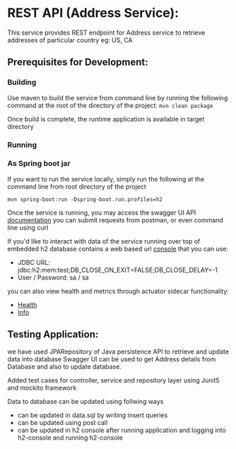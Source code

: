 # REST API (Address Service):

This service provides REST endpoint for Address service to retrieve addresses of particular country eg: US, CA

## Prerequisites for Development:

### Building
Use maven to build the service from command line by running the following command at the root of the directory
of the project: 
`mvn clean package`

Once build is complete, the runtime application is available in target directory
 
 ### Running
 ### As Spring boot jar
 If you want to run the service locally, simply run the following at the command line from root directory
 of the project
 
 `mvn spring-boot:run -Dspring-boot.run.profiles=h2`
 
 Once the service is running, you may access the swagger UI API [documentation](http://localhost:8080/swagger-ui.html)
 you can submit requests from postman, or even command line using curl
 
 If you'd like to interact with data of the service running over top of embedded h2 database contains a web based url
 [console](http://localhost:8080/h2) that you can use:
 - JDBC URL: jdbc:h2:mem:test;DB_CLOSE_ON_EXIT=FALSE;DB_CLOSE_DELAY=-1
 - User / Password: sa / sa
 
 you can also view health and metrics through actuator sidecar functionality:
 - [Health](http://localhost:8080/actuator/health)
 - [Info](http://localhost:8080/actuator/info)
 
 ## Testing Application:
 
 we have used JPARepository of Java persistence API to retrieve and update data into database
 Swagger UI can be used to get Address details from Database and also to update database.
 
 Added test cases for controller, service and repository layer using Junit5 and mockito framework
 
 Data to database can be updated using follwing ways
  - can be updated in data.sql by writing insert queries
  - can be updated using post call 
  - can be updated in h2 console after running application and logging into h2-console and running h2-console
  

 
 
